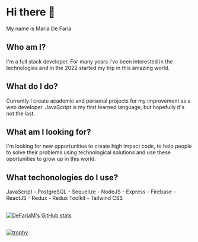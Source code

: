 # Hi there 👋

My name is Maria De Faria

## Who am I?
I'm a full stack developer. For many years i've been interested in the technologies and in the 2022 started my trip in this amazing world.

## What do I do? 
Currently I create academic and personal projects for my improvement as a web developer. JavaScript is my first learned language, but hopefully it's not the last.

## What am I looking for?
I'm looking for new opportunities to create high impact code, to help people to solve their problems using technological solutions and use these oportunities to grow up in this world.

## What techonologies do I use? 
JavaScript - PostgreSQL - Sequelize - NodeJS - Express - Firebase - ReactJS - Redux - Redux Toolkit - Tailwind CSS

##
[![DeFariaM's GitHub stats](https://github-readme-stats.vercel.app/api?username=DeFariaM)](https://github.com/anuraghazra/github-readme-stats)

##
[![trophy](https://github-profile-trophy.vercel.app/?username=DeFariaM)](https://github.com/ryo-ma/github-profile-trophy)



